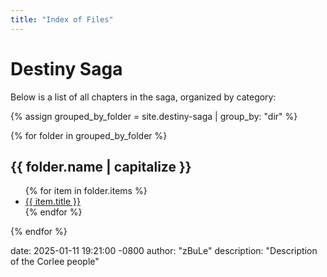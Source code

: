 ```yaml
---
title: "Index of Files"
---
```


# Destiny Saga

Below is a list of all chapters in the saga, organized by category:

{% assign grouped_by_folder = site.destiny-saga | group_by: "dir" %}

{% for folder in grouped_by_folder %}
  <h2>{{ folder.name | capitalize }}</h2>
  <ul>
    {% for item in folder.items %}
      <li>
        <a href="{{ item.url }}">{{ item.title }}</a>
      </li>
    {% endfor %}
  </ul>
{% endfor %}

date: 2025-01-11 19:21:00 -0800
author: "zBuLe"
description: "Description of the Corlee people"

